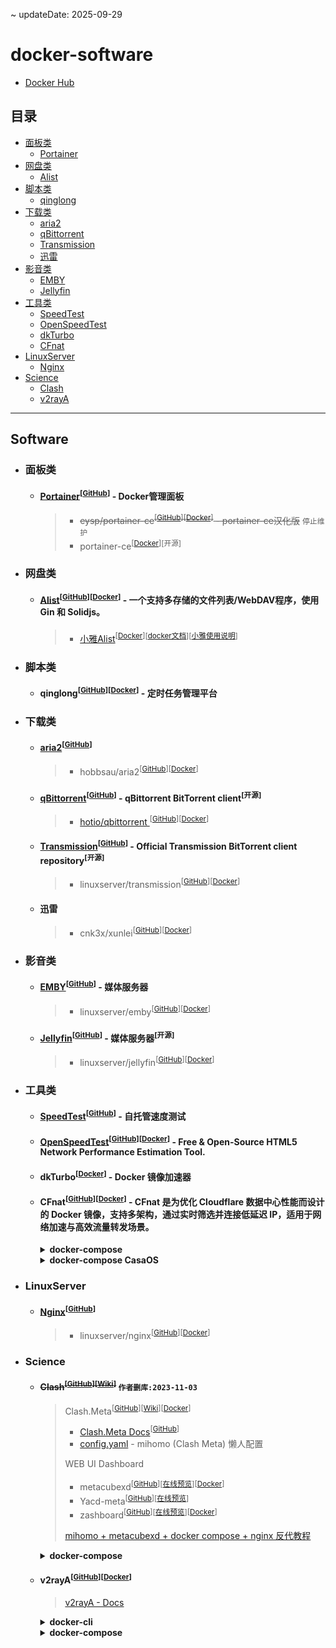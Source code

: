 ~ updateDate: 2025-09-29

# docker-software
 - [Docker Hub](https://hub.docker.com/)

## 目录

* [面板类](#面板类)
	* [Portainer](#portainer)
* [网盘类](#网盘类)
	* [Alist](#alist)
* [脚本类](#脚本类)
	* [qinglong](#qinglong)
* [下载类](#下载类)
	* [aria2](#aria2)
	* [qBittorrent](#qbittorrent)
	* [Transmission](#transmission)
	* [迅雷](#迅雷)
* [影音类](#影音类)
	* [EMBY](#emby)
	* [Jellyfin](#jellyfin)
* [工具类](#工具类)
	* [SpeedTest](#speedtest)
	* [OpenSpeedTest](#openspeedtest)
	* [dkTurbo](#dkturbo)
	* [CFnat](#cfnat)
* [LinuxServer](#linuxserver)
    * [Nginx](#nginx)
* [Science](#science)
    * [Clash](#clash)
    * [v2rayA](#v2raya)

  
---

## Software

- ### 面板类

    - #### [Portainer](https://www.portainer.io/)<a id="portainer"></a><sup>[[GitHub](https://github.com/portainer/portainer)]</sup> - Docker管理面板

        > - <s>eysp/portainer-ce<sup>[[GitHub](https://github.com/eysp/portainer-ce)]</sup><sup>[[Docker](https://hub.docker.com/r/6053537/portainer-ce)]</sup> - portainer-ce汉化版</s> `停止维护`
        > - portainer-ce<sup>[[Docker](https://hub.docker.com/r/portainer/portainer-ce)]</sup><sup>[开源]</sup>

- ### 网盘类

    - #### [Alist](https://alist.nn.ci/zh/)<a id="alist"></a><sup>[[GitHub](https://github.com/alist-org/alist)]</sup><sup>[[Docker](https://hub.docker.com/r/xhofe/alist)]</sup> -  一个支持多存储的文件列表/WebDAV程序，使用 Gin 和 Solidjs。

        > - [小雅Alist](https://alist.xiaoya.pro/)<sup>[[Docker](https://hub.docker.com/r/xiaoyaliu/alist)]</sup><sup>[[docker文档](https://xiaoyaliu.notion.site/xiaoya-docker-69404af849504fa5bcf9f2dd5ecaa75f)]</sup><sup>[[小雅使用说明](https://www.kdocs.cn/l/cvEe3cv6dGkH)]</sup>
  
- ### 脚本类

    - #### qinglong<a id="qinglong"></a><sup>[[GitHub](https://github.com/whyour/qinglong)]</sup><sup>[[Docker](https://hub.docker.com/r/whyour/qinglong)]</sup> - 定时任务管理平台

- ### 下载类

	- #### [aria2](https://aria2.github.io/)<a id="aria2"></a><sup>[[GitHub](https://github.com/aria2/aria2)]</sup>
  
        > - hobbsau/aria2<sup>[[GitHub](https://github.com/hobbsAU/docker-aria2)]</sup><sup>[[Docker](https://hub.docker.com/r/hobbsau/aria2)]</sup>

    - #### [qBittorrent](https://www.qbittorrent.org/)<a id="qbittorrent"></a><sup>[[GitHub](https://github.com/qbittorrent/qBittorrent)]</sup> - qBittorrent BitTorrent client<sup>[开源]</sup>

        > - [hotio/qbittorrent
](https://hotio.dev/containers/qbittorrent/)<sup>[[GitHub](https://github.com/hotio/qbittorrent)]</sup><sup>[[Docker](https://hub.docker.com/r/hotio/qbittorrent)]</sup> 

    - #### [Transmission](https://transmissionbt.com/)<a id="transmission"></a><sup>[[GitHub](https://github.com/transmission/transmission)]</sup> - Official Transmission BitTorrent client repository<sup>[开源]</sup>

        > - linuxserver/transmission<sup>[[GitHub](https://github.com/linuxserver/docker-transmission)]</sup><sup>[[Docker](https://hub.docker.com/r/linuxserver/transmission)]</sup> 

    - #### 迅雷<a id="迅雷"></a>
  
        > - cnk3x/xunlei<sup>[[GitHub](https://github.com/cnk3x/xunlei)]</sup><sup>[[Docker](https://hub.docker.com/r/cnk3x/xunlei)]</sup> 

- ### 影音类

    - #### [EMBY](https://emby.media/)<a id="emby"></a><sup>[[GitHub](https://github.com/MediaBrowser/Emby)]</sup> - 媒体服务器

        > - linuxserver/emby<sup>[[GitHub](https://github.com/linuxserver/docker-emby)]</sup><sup>[[Docker](https://hub.docker.com/r/linuxserver/emby)]</sup> 

    - #### [Jellyfin](https://jellyfin.org/)<a id="jellyfin"></a><sup>[[GitHub](https://github.com/jellyfin/jellyfin)]</sup> - 媒体服务器<sup>[开源]</sup>

        > - linuxserver/jellyfin<sup>[[GitHub](https://github.com/linuxserver/docker-jellyfin)]</sup><sup>[[Docker](https://hub.docker.com/r/linuxserver/jellyfin)]</sup> 

- ### 工具类

    - #### [SpeedTest](https://librespeed.org/)<a id="speedtest"></a><sup>[[GitHub](https://github.com/librespeed/speedtest)]</sup> - 自托管速度测试

    - #### [OpenSpeedTest](https://openspeedtest.com/)<a id="openspeedtest"></a><sup>[[GitHub](https://github.com/openspeedtest/Speed-Test)]</sup><sup>[[Docker](https://hub.docker.com/r/openspeedtest/latest)]</sup> -  Free & Open-Source HTML5 Network Performance Estimation Tool.

    - #### dkTurbo<a id="dkturbo"></a><sup>[[Docker](https://hub.docker.com/r/cp0204/dkturbo)]</sup> - Docker 镜像加速器

    - #### CFnat<a id="cfnat"></a><sup>[[GitHub](https://github.com/cmliu/CFnat-docker)]</sup><sup>[[Docker](https://hub.docker.com/r/cmliu/cfnat)]</sup> - CFnat 是为优化 Cloudflare 数据中心性能而设计的 Docker 镜像，支持多架构，通过实时筛选并连接低延迟 IP，适用于网络加速与高效流量转发场景。

        <details>

		<summary> <strong>docker-compose</strong> </summary>

        - bash
        
            ```bash

            # 创建目录
            mkdir -p /DATA/cfnat

            # 进入该目录
            cd /DATA/cfnat

            # 上传docker-compose.yml文件
            # TODO: 上传docker-compose.yml文件
            
            # Running
            docker compose up -d

            # Update and Restart
            docker compose pull && docker compose up -d

            ```
        
        - docker-compose.yml
        
            ```yml
            # version: '3'

            services:
                cfnat1:
                        container_name: cfnat1
                        image: cmliu/cfnat:latest
                        environment:
                            - colo=HKG  # 筛选数据中心例如 HKG,SJC,LAX.电信/联通 推荐 SJC,LAX.移动/广电 推荐 HKG (多个数据中心用逗号隔开,留空则忽略匹配)
                            - delay=300  # 有效延迟（毫秒），超过此延迟将断开连接 (default 300)
                            - ips=6  # 指定生成IPv4还是IPv6地址 (default "4")
                            - port=443  # 转发的目标端口 (default 443) http_port: 80,8080,8880,2052,2082,2086,2095 https_port: 443,8443,2053,2083,2087,2096
                            # - tls=true  # 是否为 TLS 端口 (default true)
                            # - random=true  # 是否随机生成IP，如果为false，则从CIDR中拆分出所有IP (default true)
                            # - ipnum=10  # 提取的有效IP数量 (default 20)
                            # - num=10  # 目标负载 IP 数量 (default 10)
                            - task=33  # 并发请求最大协程数 (default 100)
                            # - code=200  # HTTP/HTTPS 响应状态码 (default 200)
                            # - domain=cloudflaremirrors.com/debian # 响应状态码检查的域名地址 (default "cloudflaremirrors.com/debian")
                        ports:
                            - "1234:1234"  # 将主机的 1234 端口映射到容器的 1234 端口
                        restart: always
                        networks:
                            - net

                cfnat2:
                        container_name: cfnat2
                        image: cmliu/cfnat:latest
                        environment:
                            - colo=SJC,LAX  # 筛选数据中心例如 HKG,SJC,LAX.电信/联通 推荐 SJC,LAX.移动/广电 推荐 HKG (多个数据中心用逗号隔开,留空则忽略匹配)
                            - delay=300  # 有效延迟（毫秒），超过此延迟将断开连接 (default 300)
                            - ips=6  # 指定生成IPv4还是IPv6地址 (default "4")
                            - port=443  # 转发的目标端口 (default 443) http_port: 80,8080,8880,2052,2082,2086,2095 https_port: 443,8443,2053,2083,2087,2096
                            # - tls=true  # 是否为 TLS 端口 (default true)
                            # - random=true  # 是否随机生成IP，如果为false，则从CIDR中拆分出所有IP (default true)
                            # - ipnum=10  # 提取的有效IP数量 (default 20)
                            # - num=10  # 目标负载 IP 数量 (default 10)
                            - task=34  # 并发请求最大协程数 (default 100)
                            # - code=200  # HTTP/HTTPS 响应状态码 (default 200)
                            # - domain=cloudflaremirrors.com/debian # 响应状态码检查的域名地址 (default "cloudflaremirrors.com/debian")
                        ports:
                            - "2234:1234"  # 将主机的 2234 端口映射到容器的 1234 端口
                        restart: always
                        networks:
                            - net
                        
                cfnat3:
                        container_name: cfnat3
                        image: cmliu/cfnat:latest
                        environment:
                            - colo=SIN  # 筛选数据中心例如 HKG,SJC,LAX.电信/联通 推荐 SJC,LAX.移动/广电 推荐 HKG (多个数据中心用逗号隔开,留空则忽略匹配)
                            - delay=300  # 有效延迟（毫秒），超过此延迟将断开连接 (default 300)
                            - ips=6  # 指定生成IPv4还是IPv6地址 (default "4")
                            - port=443  # 转发的目标端口 (default 443) http_port: 80,8080,8880,2052,2082,2086,2095 https_port: 443,8443,2053,2083,2087,2096
                            # - tls=true  # 是否为 TLS 端口 (default true)
                            # - random=true  # 是否随机生成IP，如果为false，则从CIDR中拆分出所有IP (default true)
                            # - ipnum=10  # 提取的有效IP数量 (default 20)
                            # - num=10  # 目标负载 IP 数量 (default 10)
                            - task=33  # 并发请求最大协程数 (default 100)
                            # - code=200  # HTTP/HTTPS 响应状态码 (default 200)
                            # - domain=cloudflaremirrors.com/debian # 响应状态码检查的域名地址 (default "cloudflaremirrors.com/debian")
                        ports:
                            - "3234:1234"  # 将主机的 3234 端口映射到容器的 1234 端口
                        restart: always
                        networks:
                            - net

            networks:
                net:
                    enable_ipv6: true
                    driver: bridge
                    driver_opts:
                        com.docker.network.enable_ipv6: "true"
                    ipam:
                        config:
                            - subnet: 172.23.0.0/16
                            gateway: 172.23.0.1
                            - subnet: "240e:3b1:f185:c8d0:4000::/66"
                            gateway: 240e:3b1:f185:c8d0:4000::1

      
            ```

        </details>

        <details>

		<summary> <strong>docker-compose CasaOS</strong> </summary>

        ```yml
            
        name: cfnat
        services:
            cfnat1:
                cpu_shares: 90
                command: []
                container_name: cfnat1
                deploy:
                    resources:
                        limits:
                            memory: "3768582144"
                environment:
                    colo: HKG
                    delay: "300"
                    ips: "6"
                    port: "443"
                    task: "33"
                hostname: cfnat1
                image: cmliu/cfnat:latest
                labels:
                    icon: https://cdn.jsdelivr.net/gh/cmliu/CFnat-Windows-GUI@refs/heads/master/favicon.ico
                networks:
                    net: null
                ports:
                    - mode: ingress
                    target: 1234
                    published: "1234"
                    protocol: tcp
                restart: always
            cfnat2:
                cpu_shares: 90
                command: []
                container_name: cfnat2
                deploy:
                    resources:
                        limits:
                            memory: "3768582144"
                environment:
                    colo: SJC,LAX
                    delay: "300"
                    ips: "6"
                    port: "443"
                    task: "34"
                hostname: cfnat2
                image: cmliu/cfnat:latest
                labels:
                    icon: https://cdn.jsdelivr.net/gh/cmliu/CFnat-Windows-GUI@refs/heads/master/favicon.ico
                networks:
                    net: null
                ports:
                    - mode: ingress
                    target: 1234
                    published: "2234"
                    protocol: tcp
                restart: always
            cfnat3:
                cpu_shares: 90
                command: []
                container_name: cfnat3
                deploy:
                    resources:
                        limits:
                            memory: "3768582144"
                environment:
                    colo: SIN
                    delay: "300"
                    ips: "6"
                    port: "443"
                    task: "33"
                hostname: cfnat3
                image: cmliu/cfnat:latest
                labels:
                    icon: https://cdn.jsdelivr.net/gh/cmliu/CFnat-Windows-GUI@refs/heads/master/favicon.ico
                networks:
                    net: null
                ports:
                    - mode: ingress
                    target: 1234
                    published: "3234"
                    protocol: tcp
                restart: always
        networks:
            default:
                name: cfnat_default
            net:
                name: cfnat_net
                driver: bridge
                driver_opts:
                    com.docker.network.enable_ipv6: "true"
                ipam:
                    config:
                        - subnet: 172.23.0.0/16
                        gateway: 172.23.0.1
                        - subnet: 240e:3b1:f185:c8d0:4000::/66
                        gateway: 240e:3b1:f185:c8d0:4000::1
                enable_ipv6: true
        x-casaos:
            author: self
            category: self
            hostname: ""
            icon: https://cdn.jsdelivr.net/gh/cmliu/CFnat-Windows-GUI@refs/heads/master/favicon.ico
            index: /
            is_uncontrolled: false
            port_map: ""
            scheme: http
            title:
                custom: CFnat

        ```

        </details>

- ### LinuxServer

    - #### [Nginx](https://nginx.org/)<a id="nginx"></a><sup>[[GitHub](https://github.com/nginx/nginx)]</sup> 

        > - linuxserver/nginx<sup>[[GitHub](https://github.com/linuxserver/docker-nginx)]</sup><sup>[[Docker](https://hub.docker.com/r/linuxserver/nginx)]</sup> 

- ### Science

	- #### <s>Clash<a id="clash"></a><sup>[[GitHub](https://github.com/Dreamacro/clash/releases)]</sup><sup>[[Wiki](https://dreamacro.github.io/clash/zh_CN/)]</sup></s> `作者删库:2023-11-03`

		> Clash.Meta<sup>[[GitHub](https://github.com/MetaCubeX/mihomo)]</sup><sup>[[Wiki](https://clash-meta.gitbook.io/clash.meta-wiki-older/)]</sup><sup>[[Docker](https://hub.docker.com/r/metacubex/mihomo)]</sup>
		> - [Clash.Meta Docs](https://wiki.metacubex.one/)<sup>[[GitHub](https://github.com/MetaCubeX/Meta-Docs/)]</sup>
        > - [config.yaml](https://gist.github.com/liuran001/5ca84f7def53c70b554d3f765ff86a33) - mihomo (Clash Meta) 懒人配置
		>
		> WEB UI Dashboard
		> - metacubexd<sup>[[GitHub](https://github.com/MetaCubeX/metacubexd)]</sup><sup>[[在线预览](https://d.metacubex.one/)]</sup><sup>[[Docker](https://github.com/metacubex/metacubexd/pkgs/container/metacubexd)]</sup>
		> - Yacd-meta<sup>[[GitHub](https://github.com/MetaCubeX/Yacd-meta)]</sup><sup>[[在线预览](https://yacd.metacubex.one)]</sup>
		> - zashboard<sup>[[GitHub](https://github.com/Zephyruso/zashboard)]</sup><sup>[[在线预览](https://board.zash.run.place/)]</sup><sup>[[Docker](https://github.com/Zephyruso/zashboard/pkgs/container/zashboard)]</sup>
        >
        > [mihomo + metacubexd + docker compose + nginx 反代教程](https://github.com/MetaCubeX/metacubexd/discussions/638)

        <details>

		<summary> <strong>docker-compose</strong> </summary>

        - bash
        
            ```bash

            # 创建目录
            mkdir -p /DATA/clash

            # 进入该目录
            cd /DATA/clash

            # 上传docker-compose.yml文件
            # TODO: 上传docker-compose.yml文件
            
            # Running
            docker compose up -d

            # Update and Restart
            docker compose pull && docker compose up -d

            ```
        
        - docker-compose.yml
        
            ```yml
            # version: '3'

            services:
                # Mihomo Core
                mihomo:
                    container_name: mihomo
                    image: docker.io/metacubex/mihomo:latest
                    restart: unless-stopped
                    pid: host
                    ipc: host
                    network_mode: host
                    environment:
                    - TZ=Asia/Shanghai
                    cap_add:
                    - ALL
                    security_opt:
                    - apparmor=unconfined
                    volumes:
                    - ./mihomo:/root/.config/mihomo
                    - /dev/net/tun:/dev/net/tun
                    # 共享host的时间环境
                    - /etc/timezone:/etc/timezone:ro
                    - /etc/localtime:/etc/localtime:ro

                # metacubexd Dashboard
                metacubexd:
                    container_name: metacubexd
                    image: ghcr.io/metacubex/metacubexd:latest
                    restart: unless-stopped
                    environment:
                    - TZ=Asia/Shanghai
                    network_mode: bridge
                    ports:
                    - '9097:80'
                    volumes:
                    - ./metacubexd:/config/caddy
                    # 共享host的时间环境
                    - /etc/timezone:/etc/timezone:ro
                    - /etc/localtime:/etc/localtime:ro

                # zashboard Dashboard
                zashboard:
                    container_name: zashboard
                    image: ghcr.io/zephyruso/zashboard:latest
                    restart: unless-stopped
                    environment:
                    - TZ=Asia/Shanghai
                    network_mode: bridge
                    ports:
                    - '9098:80'
                    volumes:
                    - ./zashboard:/config/caddy
                    # 共享host的时间环境
                    - /etc/timezone:/etc/timezone:ro
                    - /etc/localtime:/etc/localtime:ro
            ```

        </details>
		

    - #### v2rayA<a id="v2raya"></a><sup>[[GitHub](https://github.com/v2rayA/v2rayA)]</sup><sup>[[Docker](https://hub.docker.com/r/mzz2017/v2raya)]</sup>

        > [v2rayA - Docs](https://v2raya.org/docs/prologue/introduction/)

        <details>

		<summary> <strong>docker-cli</strong> </summary>

        - Running
        
            ```bash

            # Running
            docker run -d \
            --restart=always \
            --privileged \
            --network=host \
            --name v2raya \
            -e V2RAYA_ADDRESS=0.0.0.0:2021 \
            -e V2RAYA_LOG_FILE=/tmp/v2raya.log \
            -e V2RAYA_V2RAY_BIN=/usr/local/bin/v2ray \
            -v /lib/modules:/lib/modules \
            -v /etc/resolv.conf:/etc/resolv.conf \
            -v /DATA/v2raya:/etc/v2raya \
            mzz2017/v2raya

            ```

        - Update and Restart

            ```bash

            # Update and Restart

            # 查看容器(找v2raya容器的ID)
            docker ps -a

            # 停止容器v2raya运行
            docker stop ID

            # 删除容器v2raya
            docker rm ID

            # 拉取最新镜像
            docker pull mzz2017/v2raya:latest

            # 重复Running
            # TODO: 重复Running

            ```

        </details>

        <details>

		<summary> <strong>docker-compose</strong> </summary>

        - bash
        
            ```bash

            # 创建目录
            mkdir -p /DATA/v2raya

            # 进入该目录
            cd /DATA/v2raya

            # 上传docker-compose.yml文件
            # TODO: 上传docker-compose.yml文件
            
            # Running
            docker compose up -d

            # Update and Restart
            docker compose pull && docker compose up -d

            ```
        
        - docker-compose.yml
        
            ```yml
            # version: '3'

            services:
                v2raya:
                    container_name: v2raya
                    image: docker.io/mzz2017/v2raya
                    restart: always
                    network_mode: host
                    privileged: true
                    cap_add:
                    - ALL
                    environment:
                    - V2RAYA_ADDRESS=0.0.0.0:2017
                    - V2RAYA_LOG_FILE=/tmp/v2raya.log
                    - V2RAYA_V2RAY_BIN=/usr/local/bin/v2ray
                    volumes:
                    - /lib/modules:/lib/modules
                    - /etc/resolv.conf:/etc/resolv.conf
                    - /DATA/v2raya:/etc/v2raya
            ```

        </details>
